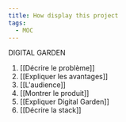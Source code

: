 ```yaml
---
title: How display this project
tags:
  - MOC
---
```


DIGITAL GARDEN

1. [[Décrire le problème]]
2. [[Expliquer les avantages]]
3. [[L'audience]]
4. [[Montrer le produit]]
5. [[Expliquer Digital Garden]]
6. [[Décrire la stack]]
